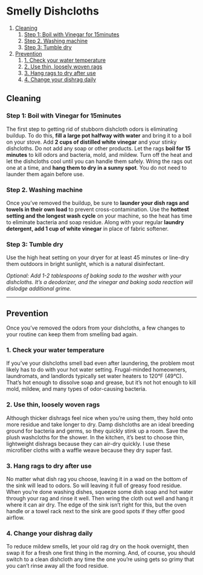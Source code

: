 # Smelly Dishcloths

1. [Cleaning](#cleaning)
   1. [Step 1: Boil with Vinegar for 15minutes](#step-1-boil-with-vinegar-for-15minutes)
   2. [Step 2. Washing machine](#step-2-washing-machine)
   3. [Step 3: Tumble dry](#step-3-tumble-dry)
2. [Prevention](#prevention)
   1. [1. Check your water temperature](#1-check-your-water-temperature)
   2. [2. Use thin, loosely woven rags](#2-use-thin-loosely-woven-rags)
   3. [3. Hang rags to dry after use](#3-hang-rags-to-dry-after-use)
   4. [4. Change your dishrag daily](#4-change-your-dishrag-daily)

## Cleaning

### Step 1: Boil with Vinegar for 15minutes

The first step to getting rid of stubborn dishcloth odors is eliminating buildup. To do this, **fill a large pot halfway with water** and bring it to a boil on your stove. Add **2 cups of distilled white vinegar** and your stinky dishcloths. Do not add any soap or other products. Let the rags **boil for 15 minutes** to kill odors and bacteria, mold, and mildew. Turn off the heat and let the dishcloths cool until you can handle them safely. Wring the rags out one at a time, and **hang them to dry in a sunny spot**. You do not need to launder them again before use.

### Step 2. Washing machine

Once you’ve removed the buildup, be sure to **launder your dish rags and towels in their own load** to prevent cross-contamination. Use the **hottest setting and the longest wash cycle** on your machine, so the heat has time to eliminate bacteria and soap residue. Along with your regular **laundry detergent, add 1 cup of white vinegar** in place of fabric softener.

### Step 3: Tumble dry

Use the high heat setting on your dryer for at least 45 minutes or line-dry them outdoors in bright sunlight, which is a natural disinfectant.

*Optional: Add 1-2 tablespoons of baking soda to the washer with your dishcloths. It’s a deodorizer, and the vinegar and baking soda reaction will dislodge additional grime.*

---

## Prevention

Once you’ve removed the odors from your dishcloths, a few changes to your routine can keep them from smelling bad again.

### 1. Check your water temperature

If you’ve your dishcloths smell bad even after laundering, the problem most likely has to do with your hot water setting. Frugal-minded homeowners, laundromats, and landlords typically set water heaters to 120°F (49°C). That’s hot enough to dissolve soap and grease, but it’s not hot enough to kill mold, mildew, and many types of odor-causing bacteria.

### 2. Use thin, loosely woven rags

Although thicker dishrags feel nice when you’re using them, they hold onto more residue and take longer to dry. Damp dishcloths are an ideal breeding ground for bacteria and germs, so they quickly stink up a room. Save the plush washcloths for the shower. In the kitchen, it’s best to choose thin, lightweight dishrags because they can air-dry quickly. I use these microfiber cloths with a waffle weave because they dry super fast.

### 3. Hang rags to dry after use

No matter what dish rag you choose, leaving it in a wad on the bottom of the sink will lead to odors. So will leaving it full of greasy food residue. When you’re done washing dishes, squeeze some dish soap and hot water through your rag and rinse it well. Then wring the cloth out well and hang it where it can air dry. The edge of the sink isn’t right for this, but the oven handle or a towel rack next to the sink are good spots if they offer good airflow.

### 4. Change your dishrag daily

To reduce mildew smells, let your old rag dry on the hook overnight, then swap it for a fresh one first thing in the morning. And, of course, you should switch to a clean dishcloth any time the one you’re using gets so grimy that you can’t rinse away all the food residue.
